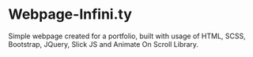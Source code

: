 # Webpage-Infini.ty
Simple webpage created for a portfolio, built with usage of HTML, SCSS, Bootstrap, JQuery, Slick JS  and Animate On Scroll Library.
